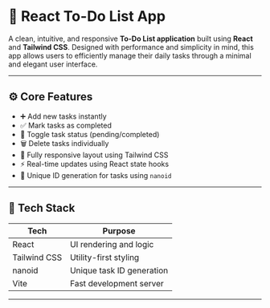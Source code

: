 # 🧠 React To-Do List App

A clean, intuitive, and responsive **To-Do List application** built using **React** and **Tailwind CSS**. Designed with performance and simplicity in mind, this app allows users to efficiently manage their daily tasks through a minimal and elegant user interface.

---


## ⚙️ Core Features

- ➕ Add new tasks instantly
- ✅ Mark tasks as completed
- 🔄 Toggle task status (pending/completed)
- 🗑️ Delete tasks individually
- 📱 Fully responsive layout using Tailwind CSS
- ⚡ Real-time updates using React state hooks
- 🎯 Unique ID generation for tasks using `nanoid`

---

## 🧰 Tech Stack

| Tech         | Purpose                    |
|--------------|----------------------------|
| React        | UI rendering and logic     |
| Tailwind CSS | Utility-first styling      |
| nanoid       | Unique task ID generation  |
| Vite         | Fast development server    |

---

